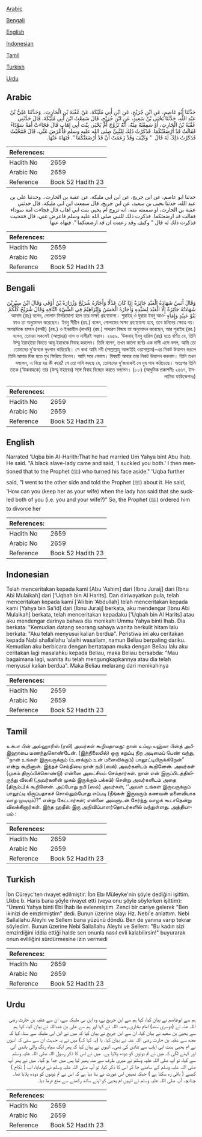 [Arabic](#arabic)

[Bengali](#bengali)

[English](#english)

[Indonesian](#indonesian)

[Tamil](#tamil)

[Turkish](#turkish)

[Urdu](#urdu)

## Arabic


<div dir="rtl" lang="ar" style={{fontSize:'larger',backgroundColor:'#f8f9fa',padding:20}}>
حَدَّثَنَا أَبُو عَاصِمٍ، عَنِ ابْنِ جُرَيْجٍ، عَنِ ابْنِ أَبِي مُلَيْكَةَ، عَنْ عُقْبَةَ بْنِ الْحَارِثِ،‏.‏ وَحَدَّثَنَا عَلِيُّ بْنُ عَبْدِ اللَّهِ، حَدَّثَنَا يَحْيَى بْنُ سَعِيدٍ، عَنِ ابْنِ جُرَيْجٍ، قَالَ سَمِعْتُ ابْنَ أَبِي مُلَيْكَةَ، قَالَ حَدَّثَنِي عُقْبَةُ بْنُ الْحَارِثِ، أَوْ سَمِعْتُهُ مِنْهُ، أَنَّهُ تَزَوَّجَ أُمَّ يَحْيَى بِنْتَ أَبِي إِهَابٍ قَالَ فَجَاءَتْ أَمَةٌ سَوْدَاءُ فَقَالَتْ قَدْ أَرْضَعْتُكُمَا‏.‏ فَذَكَرْتُ ذَلِكَ لِلنَّبِيِّ صلى الله عليه وسلم فَأَعْرَضَ عَنِّي، قَالَ فَتَنَحَّيْتُ فَذَكَرْتُ ذَلِكَ لَهُ قَالَ ‏ "‏ وَكَيْفَ وَقَدْ زَعَمَتْ أَنْ قَدْ أَرْضَعَتْكُمَا ‏"‏‏.‏ فَنَهَاهُ عَنْهَا‏.‏
</div>
<div style={{backgroundColor:'#f8f9fa',padding:20, marginBottom: 10}}><table> <thead> <tr> <th>References:</th> <th></th> </tr> </thead> <tbody><tr><td>Hadith No</td><td>2659</td></tr><tr><td>Arabic No</td><td>2659</td></tr><tr><td>Reference</td><td>Book 52 Hadith 23</td></tr></tbody></table></div>


<div dir="rtl" lang="ar" style={{fontSize:'larger',backgroundColor:'#f8f9fa',padding:20}}>
حدثنا ابو عاصم، عن ابن جريج، عن ابن ابي مليكة، عن عقبة بن الحارث،. وحدثنا علي بن عبد الله، حدثنا يحيى بن سعيد، عن ابن جريج، قال سمعت ابن ابي مليكة، قال حدثني عقبة بن الحارث، او سمعته منه، انه تزوج ام يحيى بنت ابي اهاب قال فجاءت امة سوداء فقالت قد ارضعتكما. فذكرت ذلك للنبي صلى الله عليه وسلم فاعرض عني، قال فتنحيت فذكرت ذلك له قال " وكيف وقد زعمت ان قد ارضعتكما ". فنهاه عنها
</div>
<div style={{backgroundColor:'#f8f9fa',padding:20, marginBottom: 10}}><table> <thead> <tr> <th>References:</th> <th></th> </tr> </thead> <tbody><tr><td>Hadith No</td><td>2659</td></tr><tr><td>Arabic No</td><td>2659</td></tr><tr><td>Reference</td><td>Book 52 Hadith 23</td></tr></tbody></table></div>

## Bengali


<div dir="rtl" lang="bn" style={{fontSize:'larger',backgroundColor:'#f8f9fa',padding:20}}>
وَقَالَ أَنَسٌ شَهَادَةُ الْعَبْدِ جَائِزَةٌ إِذَا كَانَ عَدْلًا وَأَجَازَهُ شُرَيْحٌ وَزُرَارَةُ بْنُ أَوْفَى وَقَالَ ابْنُ سِيْرِيْنَ شَهَادَتُهُ جَائِزَةٌ إِلَّا الْعَبْدَ لِسَيِّدِهِ وَأَجَازَهُ الْحَسَنُ وَإِبْرَاهِيْمُ فِي الشَّيْءِ التَّافِهِ وَقَالَ شُرَيْحٌ كُلُّكُمْ بَنُوْ عَبِيْدٍ وَإِمَاءٍ আনাস (রাঃ) বলেন, গোলাম নির্ভরযোগ্য হলে তার সাক্ষ্য গ্রহণযোগ্য। শুরাইহ্ ও যুরারা ইবনু আওফাও তা অনুমোদন করেছেন। ইবনু সীরীন (রহ.) বলেন, গোলামের সাক্ষ্য গ্রহণযোগ্য হবে, তবে মনিবের ক্ষেত্রে নয়। অপরদিকে হাসান (বসরী) (রহ.) ও ইবরাহীম (নাখঈ) (রহ.) সাধারণ বিষয়ে তা অনুমোদন করেছেন, আর শুরাইহ (রহ.) বলেন, তোমরা সকলেই (আল্লাহর) দাস ও দাসীরই সন্তান। ২৬৫৯. ‘উকবাহ্ ইবনু হারিস (রাঃ) হতে বর্ণিত যে, তিনি উম্মু ইয়াহ্ইয়া বিনতে আবূ ইহাবকে বিবাহ করলেন। তিনি বলেন, তখন কালো বর্ণের এক দাসী এসে বলল, আমি তো তোমাদের দু’জনকে দুধপান করিয়েছি। সে কথা আমি নবী (সাল্লাল্লাহু আলাইহি ওয়াসাল্লাম)-এর নিকট উত্থাপন করলে তিনি আমার দিক হতে মুখ ফিরিয়ে নিলেন। আমি সরে গেলাম। বিষয়টি আবার তার নিকট উত্থাপন করলাম। তিনি তখন বললেন, এ বিয়ে হয় কী করে? সে তো দাবি করছে যে, তোমাদের দু’জনকেই সে দুধ পান করিয়েছে। অতঃপর তিনি তাকে (‘উকবাহকে) তার (উম্মু ইহাবের) সঙ্গে বিবাহ বিচ্ছেদ করতে বললেন। (৮৮) (আধুনিক প্রকাশনীঃ ২৪৬৭, ইসলামিক ফাউন্ডেশনঃ)
</div>
<div style={{backgroundColor:'#f8f9fa',padding:20, marginBottom: 10}}><table> <thead> <tr> <th>References:</th> <th></th> </tr> </thead> <tbody><tr><td>Hadith No</td><td>2659</td></tr><tr><td>Arabic No</td><td>2659</td></tr><tr><td>Reference</td><td>Book 52 Hadith 23</td></tr></tbody></table></div>

## English


<div dir="ltr" lang="en" style={{fontSize:'larger',backgroundColor:'#f8f9fa',padding:20}}>
Narrated 'Uqba bin Al-Harith:That he had married Um Yahya bint Abu Ihab. He said. "A black slave-lady came and said, 'I suckled you both.' I then mentioned that to the Prophet (ﷺ) who turned his face aside." 'Uqba further said, "I went to the other side and told the Prophet (ﷺ) about it. He said, 'How can you (keep her as your wife) when the lady has said that she suckled both of you (i.e. you and your wife?)" So, the Prophet (ﷺ) ordered him to divorce her
</div>
<div style={{backgroundColor:'#f8f9fa',padding:20, marginBottom: 10}}><table> <thead> <tr> <th>References:</th> <th></th> </tr> </thead> <tbody><tr><td>Hadith No</td><td>2659</td></tr><tr><td>Arabic No</td><td>2659</td></tr><tr><td>Reference</td><td>Book 52 Hadith 23</td></tr></tbody></table></div>

## Indonesian


<div dir="ltr" lang="id" style={{fontSize:'larger',backgroundColor:'#f8f9fa',padding:20}}>
Telah menceritakan kepada kami [Abu 'Ashim] dari [Ibnu Juraij] dari [Ibnu Abi Mulaikah] dari ['Uqbah bin Al Harits]. Dan diriwayatkan pula, telah menceritakan kepada kami ['Ali bin 'Abdullah] telah menceritakan kepada kami [Yahya bin Sa'id] dari [Ibnu Juraij] berkata, aku mendengar [Ibnu Abi Mulaikah] berkata, telah menceritakan kepadaku ['Uqbah bin Al Harits] atau aku mendengar darinya bahwa dia menikahi Ummu Yahya binti Ihab. Dia berkata: "Kemudian datang seorang sahaya wanita berkulit hitam lalu berkata: "Aku telah menyusui kalian berdua". Peristiwa ini aku ceritakan kepada Nabi shallallahu 'alaihi wasallam, namun Beliau berpaling dariku. Kemudian aku berbicara dengan bertatapan muka dengan Beliau lalu aku ceritakan lagi masalahku kepada Beliau, maka Beliau bersabda: "Mau bagaimana lagi, wanita itu telah mengungkapkannya atau dia telah menyusui kalian berdua". Maka Beliau melarang dari menikahinya
</div>
<div style={{backgroundColor:'#f8f9fa',padding:20, marginBottom: 10}}><table> <thead> <tr> <th>References:</th> <th></th> </tr> </thead> <tbody><tr><td>Hadith No</td><td>2659</td></tr><tr><td>Arabic No</td><td>2659</td></tr><tr><td>Reference</td><td>Book 52 Hadith 23</td></tr></tbody></table></div>

## Tamil


<div dir="ltr" lang="ta" style={{fontSize:'larger',backgroundColor:'#f8f9fa',padding:20}}>
உக்பா பின் அல்ஹாரிஸ் (ரலி) அவர்கள் கூறியதாவது: நான் உம்மு யஹ்யா பின்த் அபீஇஹாபை மணந்துகொண்டேன். (இந்நிலையில்) ஒரு கறுப்பு நிற அடிமைப் பெண் வந்து, ‘‘நான் உங்கள் இருவருக்கும் (உனக்கும் உன் மனைவிக்கும்) பாலூட்டியிருக்கிறேன்” என்று கூறினாள். இந்தச் செய்தியை நான் நபி (ஸல்) அவர்களிடம் கூறினேன். அவர்கள் (முகம் திருப்பிக்கொண்டு) என்னை அலட்சியம் செய்தார்கள். நான் என் இருப்பிடத்திலிருந்து விலகி (அவர்களின் முகம் இருக்கும் பக்கம்) சென்று அவர்களிடம் அதை (திரும்ப)க் கூறினேன். அப்போது நபி (ஸல்) அவர்கள், ‘‘அவள் உங்கள் இருவருக்கும் பாலூட்டி யிருப்பதாகச் சொல்லும்போது எப்படி (நீங்கள் இருவரும் கணவன் மனைவியாக வாழ முடியும்)?” என்று கேட்டார்கள்; என்னை அவளுடன் சேர்ந்து வாழக் கூடாதென்று விலக்கினார்கள். இந்த ஹதீஸ் இரு அறிவிப்பாளர்தொடர்களில் வந்துள்ளது. அத்தியாயம் :
</div>
<div style={{backgroundColor:'#f8f9fa',padding:20, marginBottom: 10}}><table> <thead> <tr> <th>References:</th> <th></th> </tr> </thead> <tbody><tr><td>Hadith No</td><td>2659</td></tr><tr><td>Arabic No</td><td>2659</td></tr><tr><td>Reference</td><td>Book 52 Hadith 23</td></tr></tbody></table></div>

## Turkish


<div dir="ltr" lang="tr" style={{fontSize:'larger',backgroundColor:'#f8f9fa',padding:20}}>
İbn Cüreyc'ten rivayet edilmiştir: İbn Ebı Müleyke'nin şöyle dediğini işittim. Ukbe b. Haris bana şöyle rivayet etti (veya onu şöyle söylerken işittim): "Ümmü Yahya binti Ebi İhab ile evlenmiştim. Zenci bir cariye gelerek "Ben ikinizi de emzirmiştim" dedi. Bunun üzerine olayı Hz. Nebi'e anlattım. Nebi Sallallahu Aleyhi ve Sellem bana yüzünü döndü. Ben de yanına varıp tekrar söyledim. Bunun üzerine Nebi Sallallahu Aleyhi ve Sellem: "Bu kadın sizi emzirdiğini iddia ettiği halde sen onunla nasıl evli kalabilirsin!" buyurarak onun evliliğini sürdürmesine izin vermedi
</div>
<div style={{backgroundColor:'#f8f9fa',padding:20, marginBottom: 10}}><table> <thead> <tr> <th>References:</th> <th></th> </tr> </thead> <tbody><tr><td>Hadith No</td><td>2659</td></tr><tr><td>Arabic No</td><td>2659</td></tr><tr><td>Reference</td><td>Book 52 Hadith 23</td></tr></tbody></table></div>

## Urdu


<div dir="rtl" lang="ur" style={{fontSize:'larger',backgroundColor:'#f8f9fa',padding:20}}>
ہم سے ابوعاصم نے بیان کیا، کہا ہم سے ابن جریج نے، وہ ابن بی ملیکہ سے، ان سے عقبہ بن حارث رضی اللہ عنہ نے (دوسری سند) امام بخاری رحمہ اللہ نے کہا اور ہم سے علی بن عبداللہ نے بیان کیا، کہا ہم سے یحییٰ بن سعید نے بیان کیا، ان سے ابن جریج نے بیان کیا کہ میں نے ابن ابی ملیکہ سے سنا، کہا کہ مجھ سے عقبہ بن حارث رضی اللہ عنہ نے بیان کیا، یا (یہ کہا کہ) میں نے یہ حدیث ان سے سنی کہ انہوں نے ام یحیی بنت ابی اہاب سے شادی کی تھی۔ انہوں نے بیان کیا کہ پھر ایک سیاہ رنگ والی باندی آئی اور کہنے لگی کہ میں نے تم دونوں کو دودھ پلایا ہے۔ میں نے اس کا ذکر رسول اللہ صلی اللہ علیہ وسلم سے کیا، تو آپ صلی اللہ علیہ وسلم نے میری طرف سے منہ پھیر لیا پس میں جدا ہو گیا۔ میں نے پھر آپ صلی اللہ علیہ وسلم کے سامنے جا کر اس کا ذکر کیا، تو آپ صلی اللہ علیہ وسلم نے فرمایا، اب ( نکاح ) کیسے ( باقی رہ سکتا ہے ) جبکہ تمہیں اس عورت نے بتا دیا ہے کہ اس نے تم دونوں کو دودھ پلایا تھا۔ چنانچہ آپ صلی اللہ علیہ وسلم نے انہیں ام یحییٰ کو اپنے ساتھ رکھنے سے منع فرما دیا۔
</div>
<div style={{backgroundColor:'#f8f9fa',padding:20, marginBottom: 10}}><table> <thead> <tr> <th>References:</th> <th></th> </tr> </thead> <tbody><tr><td>Hadith No</td><td>2659</td></tr><tr><td>Arabic No</td><td>2659</td></tr><tr><td>Reference</td><td>Book 52 Hadith 23</td></tr></tbody></table></div>